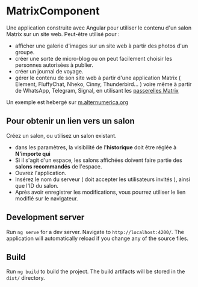 # MatrixComponent

Une application construite avec Angular pour utiliser le contenu d'un salon Matrix sur un site web.
Peut-être utilisé pour :
- afficher une galerie d'images sur un site web à partir des photos d'un groupe.
- créer une sorte de micro-blog ou on peut facilement choisir les personnes autorisées à publier.
- créer un journal de voyage.
- gérer le contenu de son site web à partir d'une application Matrix ( Element, FluffyChat, Nheko, Cinny, Thunderbird... ) voire même à partir de WhatsApp, Telegram, Signal, en utilisant les [passerelles Matrix](https://matrix.org/bridges/)

Un exemple est hebergé sur [m.alternumerica.org](https://m.alternumerica.org)

## Pour obtenir un lien vers un salon

Créez un salon, ou utilisez un salon existant.
- dans les paramètres, la visibilité de l'**historique** doit être réglée à **N'importe qui**
- Si il s'agit d'un espace, les salons affichées doivent faire partie des **salons recommandés** de l'espace.
- Ouvrez l'application.
- Insérez le nom du serveur ( doit accepter les utilisateurs invités ), ainsi que l'ID du salon.
- Après avoir enregistrer les modifications, vous pourrez utiliser le lien modifié sur le navigateur.

## Development server

Run `ng serve` for a dev server. Navigate to `http://localhost:4200/`. The application will automatically reload if you change any of the source files.

## Build

Run `ng build` to build the project. The build artifacts will be stored in the `dist/` directory.

